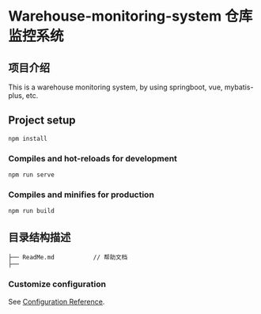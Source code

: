 # Warehouse-monitoring-system  仓库监控系统

## 项目介绍

This is a warehouse monitoring system, by using springboot, vue, mybatis-plus, etc.

## Project setup
```
npm install
```

### Compiles and hot-reloads for development
```
npm run serve
```

### Compiles and minifies for production
```
npm run build
```

## 目录结构描述
    ├── ReadMe.md           // 帮助文档
    ├──



### Customize configuration
See [Configuration Reference](https://cli.vuejs.org/config/).
